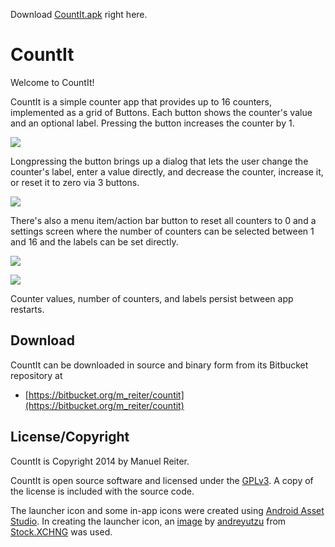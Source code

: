 Download [CountIt.apk](https://bitbucket.org/m_reiter/countit/downloads/CountIt.apk) right here.
# CountIt

Welcome to CountIt!

CountIt is a simple counter app that provides up to 16 counters, implemented as
a grid of Buttons. Each button shows the counter's value and an optional label.
Pressing the button increases the counter by 1. 

![](http://mrpics.bitbucket.io/CountIt/screens/screen1.png)

Longpressing the button brings up a dialog that lets the user change the counter's
label, enter a value directly, and decrease the counter, increase it, or reset it
to zero via 3 buttons.

![](http://mrpics.bitbucket.io/CountIt/screens/screen2.png)

There's also a menu item/action bar button to reset all counters to 0 and a settings
screen where the number of counters can be selected between 1 and 16 and the labels
can be set directly.

![](http://mrpics.bitbucket.io/CountIt/screens/screen3.png)

![](http://mrpics.bitbucket.io/CountIt/screens/screen4.png)

Counter values, number of counters, and labels persist between app restarts.

## Download

CountIt can be downloaded in source and binary form from its Bitbucket repository at

* [https://bitbucket.org/m_reiter/countit](https://bitbucket.org/m_reiter/countit)

## License/Copyright

CountIt is Copyright 2014 by Manuel Reiter.

CountIt is open source software and licensed under the [GPLv3](http://www.gnu.org/licenses/gpl-3.0.txt).
A copy of the license is included with the source code.

The launcher icon and some in-app icons were created using [Android Asset Studio](http://android-ui-utils.googlecode.com/hg/asset-studio/dist/index.html).
In creating the launcher icon, an [image](http://www.sxc.hu/photo/935155) by [andreyutzu](http://www.sxc.hu/profile/andreyutzu) from
[Stock.XCHNG](http://www.sxc.hu/) was used.